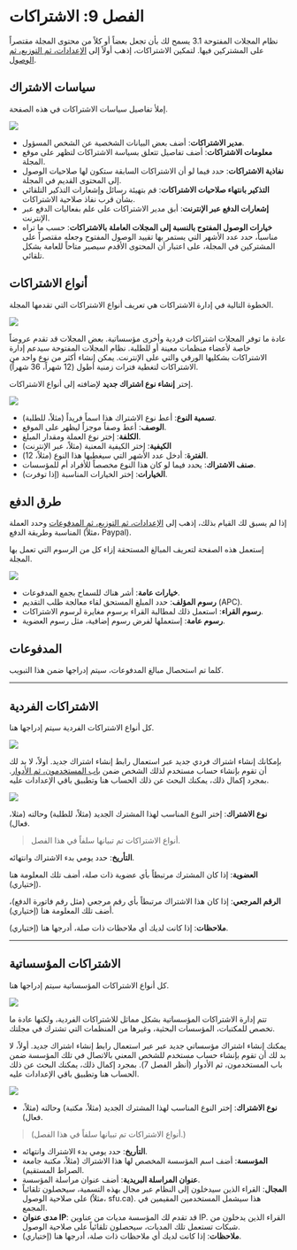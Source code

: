 # الفصل 9: الاشتراكات

نظام المجلات المفتوحة 3.1 يسمح لك بأن تجعل بعضاً أو كلاً من محتوى المجلة مقتصراً على المشتركين فيها. لتمكين الاشتراكات، إذهب أولاً إلى [الإعدادات، ثم التوزيع، ثم الوصول](./journal-setup.md#الوصول).

## سياسات الاشتراك

إملأ تفاصيل سياسات الاشتراكات في هذه الصفحة.

![](./assets/learning-ojs3.1-jm-subscriptions-policies.PNG)

- **مدير الاشتراكات**: أضف بعض البيانات الشخصية عن الشخص المسؤول.
- **معلومات الاشتراكات**: أضف تفاصيل تتعلق بسياسة الاشتراكات لتظهر على موقع المجلة.
- **نفاذية الاشتراكات**: حدد فيما لو أن الاشتراكات السابقة ستكون لها صلاحيات الوصول إلى المحتوى القديم في المجلة.
- **التذكير بانتهاء صلاحيات الاشتراكات**: قم بتهيئة رسائل وإشعارات التذكير التلقائي بشأن قرب نفاذ صلاحية الاشتراكات.
- **إشعارات الدفع عبر الإنترنت**: أبق مدير الاشتراكات على علم بفعاليات الدفع عبر الإنترنت.
- **خيارات الوصول المفتوح بالنسبة إلى المجلات العاملة بالاشتراكات**: حسب ما تراه مناسباً، حدد عدد الأشهر التي يستمر بها تقييد الوصول المفتوح وجعله مقتصراً على المشتركين في المجلة، على اعتبار أن المحتوى الأقدم سيصير متاحاً للعامة بشكل تلقائي.

## أنواع الاشتراكات

الخطوة التالية في إدارة الاشتراكات هي تعريف أنواع الاشتراكات التي تقدمها المجلة.

![](./assets/learning-ojs3.1-jm-subscriptions-types.PNG)

عادة ما توفر المجلات اشتراكات فردية وأخرى مؤسساتية. بعض المجلات قد تقدم عروضاً خاصة لأعضاء منظمات معينة أو للطلبة. نظام المجلات المفتوحة سيدعم إدارة الاشتراكات بشكليها الورقي والتي على الإنترنت. يمكن إنشاء أكثر من نوع واحد من الاشتراكات لتغطية فترات زمنية أطول \(12 شهراً، 36 شهراً\).

إختر **إنشاء نوع اشتراك جديد** لإضافته إلى أنواع الاشتراكات.

![](./assets/learning-ojs3.1-jm-subscriptions-types-create.PNG)

- **تسمية النوع**: أعط نوع الاشتراك هذا اسماً فريداً \(مثلاً، للطلبة\).
- **الوصف**: أعط وصفاً موجزاً ليظهر على الموقع.
- **الكلفة**: إختر نوع العملة ومقدار المبلغ.
- **الكيفية**: إختر الكيفية المعنية \(مثلاً، عبر الإنترنت\)
- **الفترة**: أدخل عدد الأشهر التي سيغطيها هذا النوع \(مثلاً، 12\).
- **صنف الاشتراك**: يحدد فيما لو كان هذا النوع مخصصاً للأفراد أم للمؤسسات.
- **الخيارات**: إختر الخيارات المناسبة \(إذا توفرت\).

## طرق الدفع

إذا لم يسبق لك القيام بذلك، إذهب إلى [الإعدادات، ثم التوزيع، ثم المدفوعات](./journal-setup.md#المدفوعات) وحدد العملة المناسبة وطريقة الدفع \(مثلاً، Paypal\).

إستعمل هذه الصفحة لتعريف المبالغ المستحقة إزاء كل من الرسوم التي تعمل بها المجلة.

![](./assets/learning-ojs3.1-jm-subscriptions-paytypes.PNG)

- **خيارات عامة**: أشر هناك للسماح بجمع المدفوعات.
- **رسوم المؤلف**: حدد المبلغ المستحق لقاء معالجة طلب التقديم \(APC\).
- **رسوم القراء**: استعمل ذلك لمطالبة القراء برسوم مغايرة لرسوم الاشتراكات.
- **رسوم عامة**: إستعملها لفرض رسوم إضافية، مثل رسوم العضوية.

## المدفوعات

كلما تم استحصال مبالغ المدفوعات، سيتم إدراجها ضمن هذا التبويب.

<hr />

## الاشتراكات الفردية

كل أنواع الاشتراكات الفردية سيتم إدراجها هنا.

![](./assets/learning-ojs3.1-jm-subscriptions-indiv.PNG)

بإمكانك إنشاء اشتراك فردي جديد عبر استعمال رابط إنشاء اشتراك جديد. أولاً، لا بد لك أن تقوم بإنشاء حساب مستخدم لذلك الشخص ضمن [باب المستخدمون، ثم الأدوار](./user-accounts.md#أدوار-النظام). بمجرد إكمال ذلك، يمكنك البحث عن ذلك الحساب هنا وتطبيق باقي الإعدادات عليه.

![](./assets/learning-ojs3.1-jm-subscriptions-indiv-create.PNG)

**نوع الاشتراك**: إختر النوع المناسب لهذا المشترك الجديد \(مثلاً، للطلبة\) وحالته \(مثلا، فعال\).

> أنواع الاشتراكات تم تبيانها سلفاً في هذا الفصل.

**التأريخ**: حدد يومي بدء الاشتراك وانتهائه.

**العضوية**: إذا كان المشترك مرتبطاً بأي عضوية ذات صلة، أضف تلك المعلومة هنا \(إختياري\).

**الرقم المرجعي**: إذا كان هذا الاشتراك مرتبطاً بأي رقم مرجعي \(مثل رقم فاتورة الدفع\)، أضف تلك المعلومة هنا \(إختياري\).

**ملاحظات**: إذا كانت لديك أي ملاحظات ذات صلة، أدرجها هنا \(إختياري\).

<hr />

## الاشتراكات المؤسساتية

كل أنواع الاشتراكات المؤسساتية سيتم إدراجها هنا.

![](./assets/learning-ojs3.1-jm-subscriptions-instit.PNG)

تتم إدارة الاشتراكات المؤسساتية بشكل مماثل للاشتراكات الفردية، ولكنها عادة ما تخصص للمكتبات، المؤسسات البحثية، وغيرها من المنظمات التي تشترك في مجلتك.

يمكنك إنشاء اشتراك مؤسساتي جديد عبر عبر استعمال رابط إنشاء اشتراك جديد. أولاً، لا بد لك أن تقوم بإنشاء حساب مستخدم للشخص المعني بالاتصال في تلك المؤسسة ضمن باب المستخدمون، ثم الأدوار \(أنظر الفصل 7\). بمجرد إكمال ذلك، يمكنك البحث عن ذلك الحساب هنا وتطبيق باقي الإعدادات عليه.

![](./assets/learning-ojs3.1-jm-subscriptions-instit-create.PNG)

- **نوع الاشتراك**: إختر النوع المناسب لهذا المشترك الجديد \(مثلاً، مكتبة\) وحالته \(مثلاً، فعال\).
> (أنواع الاشتراكات تم تبيانها سلفاً في هذا الفصل.)
- **التأريخ**: حدد يومي بدء الاشتراك وانتهائه.
-  **المؤسسة**: أضف اسم المؤسسة المخصص لها هذا الاشتراك \(مثلاً، مكتبة جامعة الصراط المستقيم\).
- **عنوان المراسلة البريدية**: أضف عنوان مراسلة المؤسسة.
- **المجال**: القراء الذين سيدخلون إلى النظام عبر مجال بهذه التسمية، سيحصلون تلقائياً على صلاحية الوصول \(مثلاً، sfu.ca\). هذا سيشمل المستخدمين المقيمين في المجمع.
- **مدى عنوان IP**: قد تقدم لك المؤسسة مديات من عناوين IP. القراء الذين يدخلون من شبكات تستعمل تلك المديات، سيحصلون تلقائياً على صلاحية الوصول.
- **ملاحظات**: إذا كانت لديك أي ملاحظات ذات صلة، أدرجها هنا \(إختياري\).
